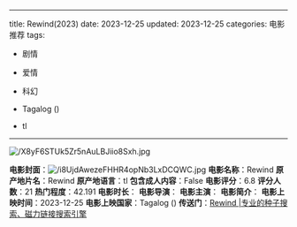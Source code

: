 
---
title: Rewind(2023)
date: 2023-12-25
updated: 2023-12-25
categories: 电影推荐
tags:

- 剧情
- 爱情
- 科幻

- Tagalog ()
- tl
---

<img src="https://image.tmdb.org/t/p/original/X8yF6STUk5Zr5nAuLBJiio8Sxh.jpg" alt="/X8yF6STUk5Zr5nAuLBJiio8Sxh.jpg" title="/X8yF6STUk5Zr5nAuLBJiio8Sxh.jpg">

**电影封面**：<img src="https://image.tmdb.org/t/p/w200/i8UjdAwezeFHHR4opNb3LxDCQWC.jpg" alt="/i8UjdAwezeFHHR4opNb3LxDCQWC.jpg" title="/i8UjdAwezeFHHR4opNb3LxDCQWC.jpg">
**电影名称**：Rewind
**原产地片名**：Rewind
**原产地语言**：tl
**包含成人内容**：False
**电影评分**：6.8
**评分人数**：21
**热门程度**：42.191
**电影时长**：
**电影导演**：
**电影主演**：
**电影简介**：
**电影上映时间**：2023-12-25
**电影上映国家**：Tagalog ()
**传送门**：[Rewind |专业的种子搜索、磁力链接搜索引擎](https://movie.amd794.com:2083/?search=Rewind&ordering=&mode=match_phrase&page_size=10&page=1)

